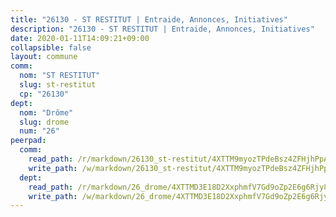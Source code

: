 ```yaml
---
title: "26130 - ST RESTITUT | Entraide, Annonces, Initiatives"
description: "26130 - ST RESTITUT | Entraide, Annonces, Initiatives"
date: 2020-01-11T14:09:21+09:00
collapsible: false
layout: commune
comm:
  nom: "ST RESTITUT"
  slug: st-restitut
  cp: "26130"
dept:
  nom: "Drôme"
  slug: drome
  num: "26"
peerpad:
  comm:
    read_path: /r/markdown/26130_st-restitut/4XTTM9myozTPdeBsz4ZFHjhPpAbBHGifCi5xTs6eKCy4xmok3
    write_path: /w/markdown/26130_st-restitut/4XTTM9myozTPdeBsz4ZFHjhPpAbBHGifCi5xTs6eKCy4xmok3-K3TgU7esSMPVSvDca26UsF5TpWUXNMcqbMKyvrezwVQTy5LqfX2CQDfmUNMJ7uophPT8UDPzdqwwY2Lz1V5u1m2EYW1us7pjzs8W9Hf5pjSwrvFRWTy3jtKjnmt9zaZEKKY7Fi8X
  dept:
    read_path: /r/markdown/26_drome/4XTTMD3E18D2XxphmfV7Gd9oZp2E6g6Rjy8yoyyuT4SyeeDZv
    write_path: /w/markdown/26_drome/4XTTMD3E18D2XxphmfV7Gd9oZp2E6g6Rjy8yoyyuT4SyeeDZv-K3TgUGX4nG6FnUgVjDeodHJBzD4Z7jTqAJwquijk1LCW8AWc9CAemuRZDQCZC8aha3sgQcHNRUHizJ1bQGiTeNjxAKKxoxsNxcJ7pjGzQ4icP1ftCA9sHED31LddZbCgpf6zkM4Q
---
```


